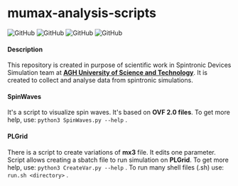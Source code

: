 # mumax-analysis-scripts

![GitHub](https://img.shields.io/github/license/lothar1998/mumax-analysis-scripts) ![GitHub](https://img.shields.io/github/languages/top/lothar1998/mumax-analysis-scripts) ![GitHub](https://img.shields.io/github/languages/code-size/lothar1998/mumax-analysis-scripts) ![GitHub](https://img.shields.io/github/last-commit/lothar1998/mumax-analysis-scripts) 

#### Description
This repository is created in purpose of scientific work in Spintronic Devices Simulation team at [**AGH University of Science and Technology**](https://www.agh.edu.pl/). It is created to collect and analyse data from spintronic simulations. 

#### SpinWaves
It's a script to visualize spin waves. It's based on **OVF 2.0 files**.
To get more help, use: ```python3 SpinWaves.py --help``` .

#### PLGrid
There is a script to create variations of **mx3** file. It edits one parameter. Script allows creating a sbatch file to run simulation on **PLGrid**.
To get more help, use: ```python3 CreateVar.py --help``` .
To run many shell files (.sh) use: ```run.sh <directory>``` .
